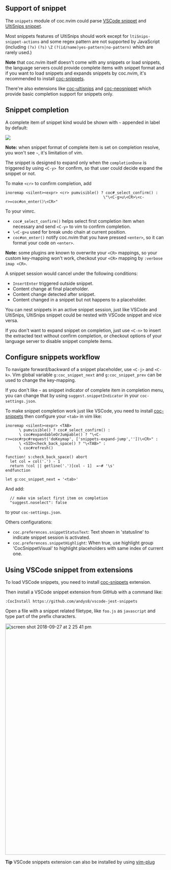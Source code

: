 ## Support of snippet

The `snippets` module of coc.nvim could parse [VSCode snippet](https://code.visualstudio.com/docs/editor/userdefinedsnippets#_snippet-syntax) and [UltiSnips snippet](https://github.com/SirVer/ultisnips/blob/master/doc/UltiSnips.txt).

Most snippets features of UltiSnips should work except for `ltiSnips-snippet-actions` and some regex pattern are not supported by JavaScript (including `(?x)` `(?s)` `\Z` `(?(id/name)yes-pattern|no-pattern)` which are rarely used.)

**Note** that coc.nvim itself doesn't come with any snippets or load snippets, the language servers could provide complete items with snippet format and if you want to load snippets and expands snippets by coc.nvim, it's recommended to install [coc-snippets](https://github.com/neoclide/coc-snippets).

There're also extensions like [coc-ultisnips](https://www.npmjs.com/package/coc-ultisnips) and [coc-neosnippet](https://www.npmjs.com/package/coc-neosnippet) which provide basic completion support for snippets only.

## Snippet completion

A complete item of snippet kind would be shown with `~` appended in label by default:

![](https://user-images.githubusercontent.com/251450/42562999-b4eb9634-852f-11e8-9f61-bab2bc19db3f.png)

**Note:** when snippet format of complete item is set on completion resolve, you won't see `~`, it's limitation of vim.

The snippet is designed to expand only when the `completionDone` is triggered by using `<C-y> `for confirm, so that user could decide expand the snippet or not. 

To make `<cr>` to confirm completion, add

``` vim
inoremap <silent><expr> <cr> pumvisible() ? coc#_select_confirm() : 
                                           \"\<C-g>u\<CR>\<c-r>=coc#on_enter()\<CR>"
```
To your vimrc.

* `coc#_select_confirm()` helps select first completion item when necessary and send `<C-y>` to vim to confirm completion.
* `\<C-g>u` used for break undo chain at current position.
* `coc#on_enter()` notify coc.nvim that you have pressed `<enter>`, so it can format your code on `<enter>`.

**Note:** some plugins are known to overwrite your `<CR>` mappings, so your custom key-mapping won't work, checkout your `<CR>` mapping by `:verbose imap <CR>`. 

A snippet session would cancel under the following conditions:

* `InsertEnter` triggered outside snippet.
* Content change at final placeholder.
* Content change detected after snippet.
* Content changed in a snippet but not happens to a placeholder.

You can nest snippets in an active snippet session, just like VSCode and UltiSnips, UltiSnips snippet could be nested with VSCode snippet and vice versa.

If you don't want to expand snippet on completion, just use `<C-n>` to insert the extracted text without confirm completion, or checkout options of your language server to disable snippet complete items.

## Configure snippets workflow

To navigate forward/backward of a snippet placeholder, use `<C-j>` and `<C-k>`.
Vim global variable `g:coc_snippet_next` and `g:coc_snippet_prev` can be used to change the key-mapping.

If you don't like `~` as snippet indicator of complete item in completion menu, you can change that by using `suggest.snippetIndicator` in your `coc-settings.json`.

To make snippet completion work just like VSCode, you need to install [coc-snippets](https://github.com/neoclide/coc-snippets) then configure your `<tab>` in vim like:

``` vim
inoremap <silent><expr> <TAB>
      \ pumvisible() ? coc#_select_confirm() :
      \ coc#expandableOrJumpable() ? "\<C-r>=coc#rpc#request('doKeymap', ['snippets-expand-jump',''])\<CR>" :
      \ <SID>check_back_space() ? "\<TAB>" :
      \ coc#refresh()

function! s:check_back_space() abort
  let col = col('.') - 1
  return !col || getline('.')[col - 1]  =~# '\s'
endfunction

let g:coc_snippet_next = '<tab>'
```

And add:

``` jsonc
  // make vim select first item on completion
  "suggest.noselect": false
```
to your `coc-settings.json`.

Others configurations:

- `coc.preferences.snippetStatusText`: Text shown in 'statusline' to indicate snippet session is activated.
- `coc.preferences.snippetHighlight`: When true, use highlight group 'CocSnippetVisual' to highlight placeholders with same index of current one.

## Using VSCode snippet from extensions

To load VSCode snippets, you need to install [coc-snippets](https://github.com/neoclide/coc-snippets) extension.

Then install a VSCode snippet extension from GitHub with a command like:

```
:CocInstall https://github.com/andys8/vscode-jest-snippets
```

Open a file with a snippet related filetype, like `foo.js` as `javascript` and type part of the prefix characters.

<img width="724" alt="screen shot 2018-09-27 at 2 25 41 pm" src="https://user-images.githubusercontent.com/251450/46127038-edadb280-c261-11e8-8e94-957b6d62c9a9.png">

**Tip** VSCode snippets extension can also be installed by using [vim-plug](https://github.com/junegunn/vim-plug)
